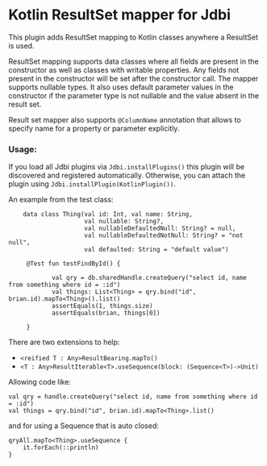 Kotlin ResultSet mapper for Jdbi
================================

This plugin adds ResultSet mapping to Kotlin classes anywhere a ResultSet is used.

ResultSet mapping supports data classes where all fields are present in the constructor as well as classes with 
writable properties. Any fields not present in the constructor will be set after the constructor call.
The mapper supports nullable types.  It also uses default parameter values in 
the constructor if the parameter type is not nullable and the value absent in the result set.

Result set mapper also supports `@ColumnName` annotation that allows to specify name for a property or parameter explicitly.


### Usage:

If you load all Jdbi plugins via
`Jdbi.installPlugins()` this plugin will be discovered and registered automatically.
Otherwise, you can attach the plugin using `Jdbi.installPlugin(KotlinPlugin())`.

An example from the test class:

```
    data class Thing(val id: Int, val name: String,
                     val nullable: String?,
                     val nullableDefaultedNull: String? = null,
                     val nullableDefaultedNotNull: String? = "not null",
                     val defaulted: String = "default value")

     @Test fun testFindById() {
    
            val qry = db.sharedHandle.createQuery("select id, name from something where id = :id")
            val things: List<Thing> = qry.bind("id", brian.id).mapTo<Thing>().list()
            assertEquals(1, things.size)
            assertEquals(brian, things[0])
    
     } 
```

There are two extensions to help:

* `<reified T : Any>ResultBearing.mapTo()`
* `<T : Any>ResultIterable<T>.useSequence(block: (Sequence<T>)->Unit)` 

Allowing code like:

```
val qry = handle.createQuery("select id, name from something where id = :id")
val things = qry.bind("id", brian.id).mapTo<Thing>.list()
```

and for using a Sequence that is auto closed:

```
qryAll.mapTo<Thing>.useSequence {
    it.forEach(::println)
}
```

